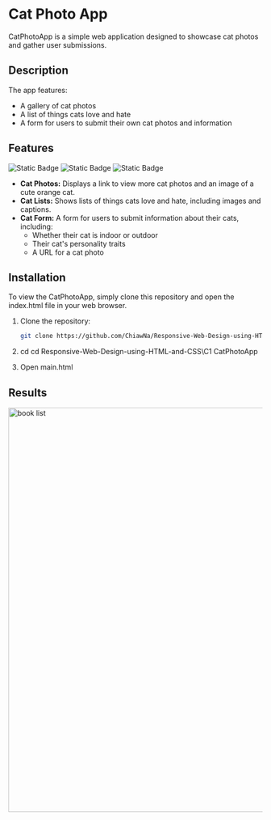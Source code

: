 # Cat Photo App
CatPhotoApp is a simple web application designed to showcase cat photos and gather user submissions. 

## Description

The app features:

- A gallery of cat photos
- A list of things cats love and hate
- A form for users to submit their own cat photos and information

## Features
![Static Badge](https://img.shields.io/badge/freecodecamp-0A0A23?style=for-the-badge&logo=freecodecamp&logoColor=white)
![Static Badge](https://img.shields.io/badge/HTML5-%23E34F26?style=for-the-badge&logo=HTML5&logoColor=white)
![Static Badge](https://img.shields.io/badge/CSS3-1572B6?style=for-the-badge&logo=CSS3&logoColor=white)

- **Cat Photos:** Displays a link to view more cat photos and an image of a cute orange cat.
- **Cat Lists:** Shows lists of things cats love and hate, including images and captions.
- **Cat Form:** A form for users to submit information about their cats, including:
  - Whether their cat is indoor or outdoor
  - Their cat's personality traits
  - A URL for a cat photo


## Installation
To view the CatPhotoApp, simply clone this repository and open the index.html file in your web browser.

1. Clone the repository:
   ```bash
   git clone https://github.com/ChiawNa/Responsive-Web-Design-using-HTML-and-CSS.git

2. cd cd Responsive-Web-Design-using-HTML-and-CSS\C1 CatPhotoApp
   
3. Open main.html


## Results
<div align="left">
   <img src="https://github.com/user-attachments/assets/ae9b74d6-205b-406e-9cfc-c4e2555c3c6b" alt="book list" width="800" />
</div>
